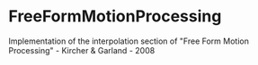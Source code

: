 # FreeFormMotionProcessing
Implementation of the interpolation section of "Free Form Motion Processing" - Kircher &amp; Garland - 2008
